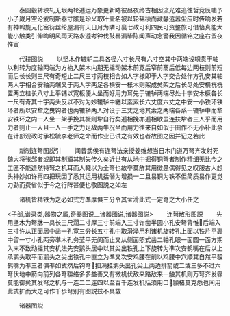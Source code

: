 <!-- { "loadSidebar": true } -->
　　泰圆毂转坱轧无垠两轮逓运万象更新睠彼昼夜终古相因流光难追徃哲竞辰嗤予小子嵗月空沦爰制斯器寸隂是珍义取叶壶名被以轮韫椟而藏静逺嚣尘应时传响发若有神斡旋元化宻衍丝纶屋漏有天日月为隣可襄七政可利四民可资整旅可借怡真能大能小触类引伸晦明风雨天路永遵考钟伐鼓晷漏毕陈闻声动念警我因循铭之座右蚤夜惟寅

　　代耕图説
　　以坚木作辘轳二具各径六寸长尺有六寸空其中两端设轵贯于轴以利转为度轴两端为方枘入架木内期无摇动架木前寛后窄前髙后低每边两枝则前短而后长长则三尺有奇短止二尺三寸两枝相合如人字様即于人字交合处作方孔安其轴两人字相合安轴两端又于两人字两足各横安一枨木则架成矣架之后长尽处安横桄桄置两立柱长八寸上平铺以寛板便人坐而好用力耳先于辘轳两端尽处十字安木橛各长一尺有奇其十字两头反以不对为妙辘轳中纒以索索长六丈度六丈之中安一小铁环铁环者所以安犂之曳钩者也两辘轳两人对设于三丈之地其索之两端各系一辘轳中而犂安铁环之内一人坐一架手挽其橛则犂自行矣逓相挽亦逓相歇虽连扶犂者三人乎而用力者则止一人且一人一手之力足敌两牛况坐而用力徃来自如似于田作不无小补此余在计部观政时承松毓李老师之命而作业已试之有效也者故图之因并记之若此

　　新制连弩图説引
　　闻昔武侯有连弩法亲授姜维想当日木门道万弩齐发射死魏大将张郃者或即其制廼其制失传久矣近世有从地中掘得铜弩者制作精细无比今之工匠不能造然特弩之机耳而人輙以为全弩也故卒莫觧其用徴愚偶得见之叹服古人想头神妙如许再四把玩因了悉其运用机括僭为增损一二且易铜为铁不但简质易作更觉力劲而费省似于今之行阵甚便也敬图説之如左

　　诸机皆精铁为之必如式方凖厚俱三分令其莹滑此式一定弩之大小任之

<子部,谱录类,器物之属,奇器图说__诸器图说,诸器图説>
　　连弩散形图説
　　先用坚木为弩牀一具长三尺濶二寸厚三寸前端入三寸许凿半圆小孔安弩背惟后端入三寸许从正面居中凿一孔寛三分长五寸孔中取滑泽用利诸机旋转孔上面以铁片平裹中留一寸小孔两旁凖木孔务莹平无阂而止又从侧面照式凿二轴孔眼一面圆一面方期入末不致动摇其安机法先安鹅头居中以其尖出铁孔上下旋转为凖次安鹤嘴在后以上承鹅头取平而鹅头之尖出铁孔中直立为凖又次安鸡腰在前以鸡腰中穴顺其自然平彀鹤嘴为凖三者俱凖如式然后钩弩扣满挂鹅头出孔尖上两边排箭或二或三多不过六弩伏地中箭向前列各弩聨络多多益善又有微机伏敌来路敌来一触其机则万弩齐发骤莫能御矣其发弩之机与一连二二连四以至百千连发机括须用口頴楮莫克悉也间用此式扩而大之可作千歩弩别有图説兹不具载

　　诸器图説
